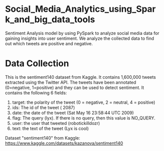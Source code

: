 # Social_Media_Analytics_using_Spark_and_big_data_tools
Sentiment Analysis model by using PySpark to analyze social media data for
gaining insights into user sentiment. We analyze the collected data to find out
which tweets are positive and negative.
# Data Collection
This is the sentiment140 dataset from Kaggle. It contains 1,600,000 tweets
extracted using the Twitter API. The tweets have been annotated (0=negative,
1=positive) and they can be used to detect sentiment.
It contains the following 6 fields:
1. target: the polarity of the tweet (0 = negative, 2 = neutral, 4 = positive)
2. ids: The id of the tweet ( 2087)
3. date: the date of the tweet (Sat May 16 23:58:44 UTC 2009)
4. flag: The query (lyx). If there is no query, then this value is NO_QUERY.
5. user: the user that tweeted (robotickilldozr)
6. text: the text of the tweet (Lyx is cool)

Dataset "sentiment140" from Kaggle: https://www.kaggle.com/datasets/kazanova/sentiment140
